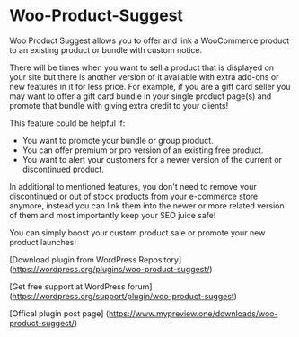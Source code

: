 # Woo-Product-Suggest
Woo Product Suggest allows you to offer and link a WooCommerce product to an existing product or bundle with custom notice.

There will be times when you want to sell a product that is displayed on your site but there is another version of it available with extra add-ons or new features in it for less price. For example, if you are a gift card seller you may want to offer a gift card bundle in your single product page(s) and promote that bundle with giving extra credit to your clients!

This feature could be helpful if:

* You want to promote your bundle or group product.
* You can offer premium or pro version of an existing free product.
* You want to alert your customers for a newer version of the current or discontinued product.

In additional to mentioned features, you don't need to remove your discontinued or out of stock products from your e-commerce store anymore, instead you can link them into the newer or more related version of them and most importantly keep your SEO juice safe!

You can simply boost your custom product sale or promote your new product launches!

[Download plugin from WordPress Repository] (https://wordpress.org/plugins/woo-product-suggest/)

[Get free support at WordPress forum] (https://wordpress.org/support/plugin/woo-product-suggest)

[Offical plugin post page] (https://www.mypreview.one/downloads/woo-product-suggest/)
